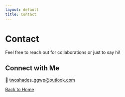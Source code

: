 ```yaml
---
layout: default
title: Contact
---
```


# Contact

Feel free to reach out for collaborations or just to say hi!

## Connect with Me
📧 [twoshades_ggwp@outlook.com](mailto:twoshades_ggwp@outlook.com)

[Back to Home](index.html)
